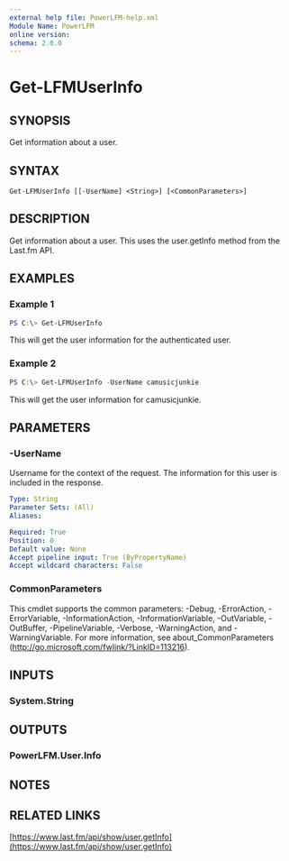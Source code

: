 ```yaml
---
external help file: PowerLFM-help.xml
Module Name: PowerLFM
online version:
schema: 2.0.0
---
```


# Get-LFMUserInfo

## SYNOPSIS
Get information about a user.

## SYNTAX

```
Get-LFMUserInfo [[-UserName] <String>] [<CommonParameters>]
```

## DESCRIPTION
Get information about a user. This uses the user.getInfo method from the Last.fm API.

## EXAMPLES

### Example 1
```powershell
PS C:\> Get-LFMUserInfo
```

This will get the user information for the authenticated user.

### Example 2
```powershell
PS C:\> Get-LFMUserInfo -UserName camusicjunkie
```

This will get the user information for camusicjunkie.

## PARAMETERS

### -UserName
Username for the context of the request. The information for this user is included in the response.

```yaml
Type: String
Parameter Sets: (All)
Aliases:

Required: True
Position: 0
Default value: None
Accept pipeline input: True (ByPropertyName)
Accept wildcard characters: False
```

### CommonParameters
This cmdlet supports the common parameters: -Debug, -ErrorAction, -ErrorVariable, -InformationAction, -InformationVariable, -OutVariable, -OutBuffer, -PipelineVariable, -Verbose, -WarningAction, and -WarningVariable.
For more information, see about_CommonParameters (http://go.microsoft.com/fwlink/?LinkID=113216).

## INPUTS

### System.String

## OUTPUTS

### PowerLFM.User.Info

## NOTES

## RELATED LINKS

[https://www.last.fm/api/show/user.getInfo](https://www.last.fm/api/show/user.getInfo)
